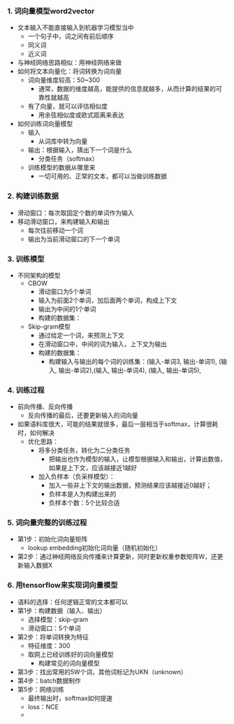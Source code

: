 ### 1. 词向量模型word2vector
- 文本输入不能直接输入到机器学习模型当中
  - 一个句子中，词之间有前后顺序
  - 同义词
  - 近义词
- 与神经网络思路相似：用神经网络来做
- 如何将文本向量化：将词转换为词向量
  - 词向量维度较高：50~300
    - 通常，数据的维度越高，能提供的信息就越多，从而计算的结果的可靠性就越高
  - 有了向量，就可以评估相似度
    - 用余弦相似度或欧式距离来表达
- 如何训练词向量模型
  - 输入
    - 从词库中转为向量
  - 输出：根据输入，猜出下一个词是什么
    - 分类任务（softmax）
  - 训练模型的数据从哪里来
    - 一切可用的、正常的文本，都可以当做训练数据

### 2. 构建训练数据
- 滑动窗口：每次取固定个数的单词作为输入
- 移动滑动窗口，来构建输入和输出
  - 每次往前移动一个词
  - 输出为当前滑动窗口的下一个单词

### 3. 训练模型
- 不同架构的模型
  - CBOW
    - 滑动窗口为5个单词
    - 输入为前面2个单词，加后面两个单词，构成上下文
    - 输出为中间的1个单词
    - 构建的数据集：
  - Skip-gram模型
    - 通过给定一个词，来预测上下文
    - 在滑动窗口中，中间的词为输入，上下文为输出
    - 构建的数据集：
      - 构建输入与输出的每个词的训练集：(输入-单词3, 输出-单词1), (输入, 输出-单词2),(输入, 输出-单词4), (输入, 输出-单词5),   

### 4. 训练过程
- 前向传播、反向传播
  - 反向传播的最后，还要更新输入的词向量
- 如果语料库很大，可能的结果就很多，最后一层相当于softmax，计算很耗时，如何解决
  - 优化思路：
    - 将多分类任务，转化为二分类任务
      - 把输出也作为模型的输入，让模型根据输入和输出，计算出数值，如果是上下文，应该越接近1越好
    - 加入负样本（负采样模型）：
      - 加入一些非上下文的输出数据，预测结果应该越接近0越好；
      - 负样本是人为构建出来的
      - 负样本个数：5个比较合适

### 5. 词向量完整的训练过程
- 第1步：初始化词向量矩阵
  - lookup embedding初始化词向量（随机初始化）
- 第2步：通过神经网络反向传播来计算更新，同时更新权重参数矩阵W，还更新输入数据X

### 6. 用tensorflow来实现词向量模型
- 语料的选择：任何逻辑正常的文本都可以
- 第1步：构建数据（输入、输出）
  - 选择模型：skip-gram
  - 滑动窗口：5个单词
- 第2步：将单词转换为特征
  - 特征维度：300
  - 取网上已经训练好的词向量模型
    - 构建常见的词向量模型
- 第3步：找出常用的5W个词，其他词标记为UKN（unknown）
- 第4步：batch数据制作
- 第5步：网络训练
  - 最终输出时，softmax如何提速
  - loss：NCE
  - 